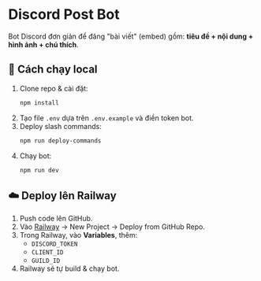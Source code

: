 # Discord Post Bot

Bot Discord đơn giản để đăng "bài viết" (embed) gồm: **tiêu đề + nội dung + hình ảnh + chú thích**.

## 🚀 Cách chạy local
1. Clone repo & cài đặt:
   ```bash
   npm install
   ```
2. Tạo file `.env` dựa trên `.env.example` và điền token bot.
3. Deploy slash commands:
   ```bash
   npm run deploy-commands
   ```
4. Chạy bot:
   ```bash
   npm run dev
   ```

## ☁️ Deploy lên Railway
1. Push code lên GitHub.
2. Vào [Railway](https://railway.app/) → New Project → Deploy from GitHub Repo.
3. Trong Railway, vào **Variables**, thêm:
   - `DISCORD_TOKEN`
   - `CLIENT_ID`
   - `GUILD_ID`
4. Railway sẽ tự build & chạy bot.
